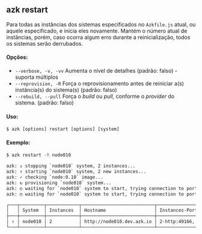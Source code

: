 ## azk restart

Para todas as instâncias dos sistemas especificados no `Azkfile.js` atual, ou aquele especificado, e inicia eles novamente. Mantém o número atual de instâncias, porém, caso ocorra algum erro durante a reinicialização, todos os sistemas serão derrubados.

#### Opções:

- `--verbose, -v, -vv`    Aumenta o nível de detalhes (padrão: falso) - suporta múltiplos
- `--reprovision, -R`     Força o reprovisionamento antes de reiniciar a(s) instância(s) do sistema(s) (padrão: falso)
- `--rebuild, --pull`     Força o _build_ ou _pull_, conforme o _provider_ do sistema. (padrão: falso)

#### Uso:

    $ azk [options] restart [options] [system]

#### Exemplo:

```sh
$ azk restart -R node010

azk: ↓ stopping `node010` system, 2 instances...
azk: ↑ starting `node010` system, 2 new instances...
azk: ✓ checking `node:0.10` image...
azk: ↻ provisioning `node010` system...
azk: ◴ waiting for `node010` system to start, trying connection to port http/tcp...
azk: ◴ waiting for `node010` system to start, trying connection to port http/tcp...

┌───┬─────────┬────────────┬───────────────────────────┬────────────────────────────┬───────────────────┐
│   │ System  │ Instances  │ Hostname                  │ Instances-Ports            │ Provisioned       │
├───┼─────────┼────────────┼───────────────────────────┼────────────────────────────┼───────────────────┤
│ ↑ │ node010 │ 2          │ http://node010.dev.azk.io │ 2-http:49166, 1-http:49165 │ a few seconds ago │
└───┴─────────┴────────────┴───────────────────────────┴────────────────────────────┴───────────────────┘
```
